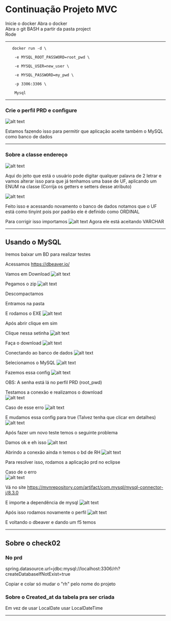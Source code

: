 # Continuação Projeto MVC 

Inicie o docker 
Abra o docker  
Abra o git BASH a partir da pasta project  
Rode  

------------------------------- 
```
   docker run -d \ 

    -e MYSQL_ROOT_PASSWORD=root_pwd \ 

    -e MYSQL_USER=new_user \ 

    -e MYSQL_PASSWORD=my_pwd \ 

    -p 3306:3306 \ 

    Mysql 
```
---------------------------------- 

### Crie o perfil PRD e configure  

![alt text](image.png)

Estamos fazendo isso para permitir que aplicação aceite também o MySQL como banco de dados

-------------------------------------- 

### Sobre a classe endereço 

![alt text](image-1.png) 

Aqui do jeito que está o usuário pode digitar qualquer palavra de 2 letrar e vamos alterar isso para que já tenhamos uma base de UF, aplicando um ENUM na classe (Corrija os getters e setters desse atributo)

![alt text](image-2.png)

 
Feito isso e acessando novamento o banco de dados notamos que o UF está como tinyint pois por padrão ele é definido como ORDINAL 

Para corrigir isso importamos 
![alt text](image-3.png)
Agora ele está aceitando VARCHAR

----
## Usando o MySQL 
Iremos baixar um BD para realizar testes 

Acessamos https://dbeaver.io/ 

Vamos em Download 
![alt text](image-4.png)

Pegamos  o zip 
![alt text](image-5.png)

Descompactamos  

Entramos na pasta  

E rodamos o EXE 
![alt text](image-6.png)

Após  abrir clique em sim  

Clique nessa setinha 
![alt text](image-7.png)
 

Faça o download 
![alt text](image-8.png)

Conectando ao banco de dados 
![alt text](image-9.png)

Selecionamos o MySQL 
![alt text](image-10.png)

Fazemos essa config 
![alt text](image-11.png)

OBS: A senha está lá no perfil PRD (root_pwd) 

 

Testamos a conexão e realizamos o download   
![alt text](image-12.png)

Caso de esse erro 
![alt text](image-13.png)

E mudamos essa config para true (Talvez tenha que clicar em detalhes)
![alt text](image-14.png)

Após fazer um novo teste temos o seguinte problema 

Damos ok e eh isso 
![alt text](image-15.png)

Abrindo a conexão ainda n temos o bd de RH 
![alt text](image-16.png)

Para resolver isso, rodamos a aplicação prd no eclipse 
 

Caso de o erro  
![alt text](image-17.png)
 

Vá no site https://mvnrepository.com/artifact/com.mysql/mysql-connector-j/8.3.0 


E importe a dependência de mysql 
![alt text](image-18.png)

Após isso rodamos novamente o perfil 
![alt text](image-19.png)

E voltando o dbeaver e dando um f5 temos 

-------------------------------- 
## Sobre o check02 

### No prd  

spring.datasource.url=jdbc:mysql://localhost:3306/rh?createDatabaseIfNotExist=true 

Copiar e colar só mudar o "rh" pelo nome do projeto  

### Sobre o Created_at da tabela pra ser criada 

Em vez de usar LocalDate usar LocalDateTime  

--------------------------------- 